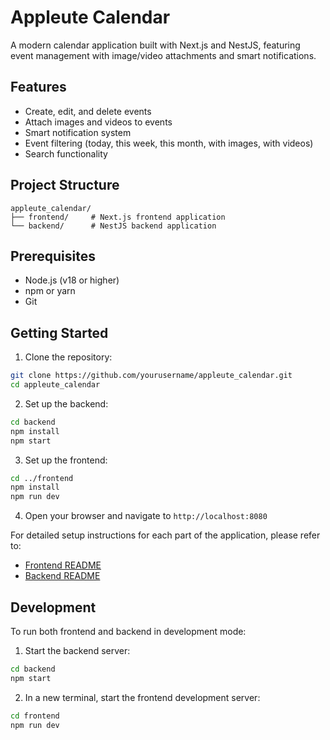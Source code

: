 # Appleute Calendar

A modern calendar application built with Next.js and NestJS, featuring event management with image/video attachments and smart notifications.

## Features

- Create, edit, and delete events
- Attach images and videos to events
- Smart notification system
- Event filtering (today, this week, this month, with images, with videos)
- Search functionality

## Project Structure

```
appleute_calendar/
├── frontend/     # Next.js frontend application
└── backend/      # NestJS backend application
```

## Prerequisites

- Node.js (v18 or higher)
- npm or yarn
- Git

## Getting Started

1. Clone the repository:

```bash
git clone https://github.com/yourusername/appleute_calendar.git
cd appleute_calendar
```

2. Set up the backend:

```bash
cd backend
npm install
npm start
```

3. Set up the frontend:

```bash
cd ../frontend
npm install
npm run dev
```

4. Open your browser and navigate to `http://localhost:8080`

For detailed setup instructions for each part of the application, please refer to:

- [Frontend README](./frontend/README.md)
- [Backend README](./backend/README.md)

## Development

To run both frontend and backend in development mode:

1. Start the backend server:

```bash
cd backend
npm start
```

2. In a new terminal, start the frontend development server:

```bash
cd frontend
npm run dev
```
